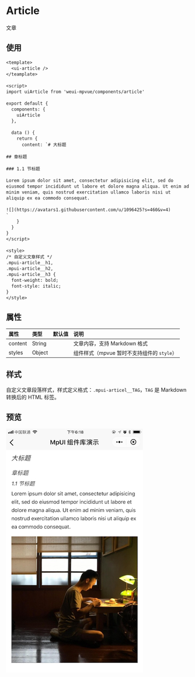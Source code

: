 Article
===

文章

## 使用

```vue
<template>
  <ui-article />
</teamplate>

<script>
import uiArticle from 'weui-mpvue/components/article'

export default {
  components: {
    uiArticle
  },

  data () {
    return {
      content: `# 大标题

## 章标题

### 1.1 节标题

Lorem ipsum dolor sit amet, consectetur adipisicing elit, sed do eiusmod tempor incididunt ut labore et dolore magna aliqua. Ut enim ad minim veniam, quis nostrud exercitation ullamco laboris nisi ut aliquip ex ea commodo consequat.

![](https://avatars1.githubusercontent.com/u/1096425?s=460&v=4)
`
    }
  }
}
</script>

<style>
/* 自定义文章样式 */
.mpui-article__h1,
.mpui-article__h2,
.mpui-article__h3 {
  font-weight: bold;
  font-style: italic;
}
</style>
```

## 属性

| 属性 | 类型 | 默认值 | 说明 |
| :-- | :-- | :-- | :-- |
| content | String |   | 文章内容，支持 Markdown 格式 |
| styles | Object |   | 组件样式（mpvue 暂时不支持组件的 `style`） |

## 样式

自定义文章段落样式，样式定义格式：`.mpui-articel__TAG`，`TAG` 是 Markdown 转换后的 HTML 标签。

## 预览

![](_images/article.jpg)
